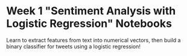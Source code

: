 # Week 1 "Sentiment Analysis with Logistic Regression" Notebooks



Learn to extract features from text into numerical vectors, then build a binary classifier for tweets using a logistic regression!
